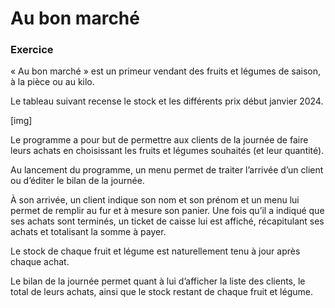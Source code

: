 # Au bon marché

### Exercice

« Au bon marché » est un primeur vendant des fruits et légumes de saison, à la pièce ou au kilo. 

Le tableau suivant recense le stock et les différents prix début janvier 2024.

[img]

Le programme a pour but de permettre aux clients de la journée de faire leurs achats en choisissant 
les fruits et légumes souhaités (et leur quantité).

Au lancement du programme, un menu permet de traiter l’arrivée d’un client ou d’éditer le bilan de la journée.

À son arrivée, un client indique son nom et son prénom et un menu lui permet de remplir au fur et à mesure son panier. 
Une fois qu’il a indiqué que ses achats sont terminés, un ticket de caisse lui est affiché, 
récapitulant ses achats et totalisant la somme à payer. 

Le stock de chaque fruit et légume est naturellement tenu à jour après chaque achat.

Le bilan de la journée permet quant à lui d’afficher la liste des clients, le total de leurs achats, 
ainsi que le stock restant de chaque fruit et légume.